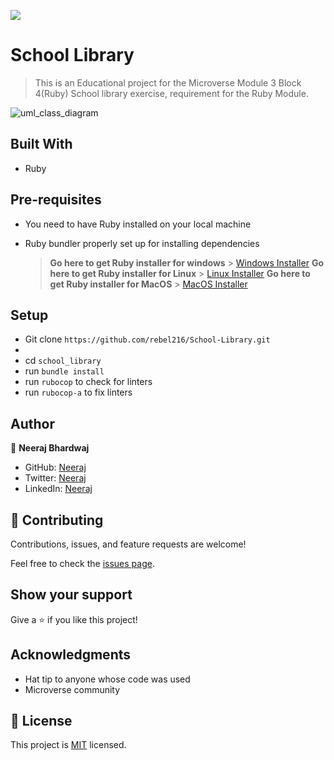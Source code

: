 ![](https://img.shields.io/badge/Microverse-blueviolet)

# School Library

> This is an Educational project for the Microverse Module 3 Block 4(Ruby) School library exercise, requirement for the Ruby Module.

![uml_class_diagram](https://user-images.githubusercontent.com/30742617/199401674-938ed9ae-11bc-47bd-b381-83ef06d355cf.png)


## Built With

- Ruby

## Pre-requisites

- You need to have Ruby installed on your local machine
- Ruby bundler properly set up for installing dependencies

  > **Go here to get Ruby installer for windows** > [Windows Installer](https://rubyinstaller.org/)
  > **Go here to get Ruby installer for Linux** > [Linux Installer](https://www.ruby-lang.org/en/documentation/installation/)
  > **Go here to get Ruby installer for MacOS** > [MacOS Installer](https://www.ruby-lang.org/en/documentation/installation/)
## Setup

- Git clone `https://github.com/rebel216/School-Library.git`
- 
- cd `school_library`
- run `bundle install`
- run `rubocop` to check for linters
- run `rubocop-a` to fix linters


## Author

👤 **Neeraj Bhardwaj**

- GitHub: [Neeraj](https://github.com/rebel216)
- Twitter: [Neeraj](https://twitter.com/rebel216)
- LinkedIn: [Neeraj](https://www.linkedin.com/in/neerajbhardwaj216/)

## 🤝 Contributing

Contributions, issues, and feature requests are welcome!

Feel free to check the [issues page](../../issues/).

## Show your support

Give a ⭐️ if you like this project!

## Acknowledgments

- Hat tip to anyone whose code was used
- Microverse community

## 📝 License

This project is [MIT](./LICENSE) licensed.
